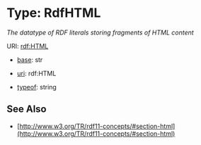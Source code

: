 # Type: RdfHTML




_The datatype of RDF literals storing fragments of HTML content_



URI: [rdf:HTML](rdf:HTML)

* [base](https://w3id.org/linkml/base): str

* [uri](https://w3id.org/linkml/uri): rdf:HTML


* [typeof](https://w3id.org/linkml/typeof): string







## See Also

* [http://www.w3.org/TR/rdf11-concepts/#section-html](http://www.w3.org/TR/rdf11-concepts/#section-html)


